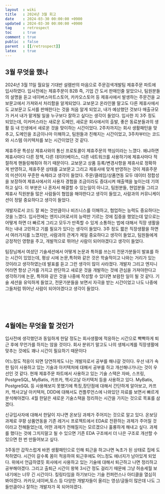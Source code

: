 ```yaml
---
layout  : wiki
title   : 2024년 3월 회고
date    : 2024-03-30 00:00:00 +0900
updated : 2024-03-30 00:00:00 +0900
tag     : retrospect
toc     : true
comment : true
public  : false
parent  : [[/retrospect]]
latex   : true
---
```


## 3월 무엇을 했나

2024년 3월 11일 월요일 기대반 설렘반의 마음으로 주문검색개발팀 제휴주문 파트에 입사하였다.
입사전에는 제휴주문이 B2B 즉, 기업 간 도서 판매인줄 알았으나, 팀원분들의 설명을 듣고 네이버스마트스토어, 카카오스토어 등 제휴사에서 발생하는 주문건을 교보문고에서 가져와서 처리함을 알게되었다.
교보문고 온라인몰 말고도 다른 제휴사에서도 교보문고 도서를 판매한다는 것을 처음 알게 되었고, 내가 예상했던 것보다 매출규모가 커서 내가 맡게될 일을 누구보다 잘하고 싶다는 생각이 들었다.
입사한 지 3주 정도 되었는데, 이커머스라는 새로운 도메인, 새로운 회사에서의 출발, 좋은 동료분들과의 생활 등 내 인생에서 새로운 것을 맞이하는 시간이었다.
2주차까지는 회사 생활패턴을 맞추고, 도메인을 조금이나마 이해하고, 팀원들과 친해지는 시간이었고, 3주차부터는 코드와 시스템 아키텍처를 보는 시간이었던 것 같다.

제휴주문 특성상 제휴사와의 통신 프로토콜이 제휴주문의 핵심이라는 느꼈다. 왜냐하면 제휴사마다 다른 정책, 다른 데이터베이스, 다른 네트워크를 사용하기에 제휴사마다 적절하게 핸들링해줘야 하기 때문이다. 
교보문고 상품 등록/변경사항을 제휴사로 정확하게 반영하고, 제휴주문 상태를 교보문고 그리고 제휴사에 맞게 반영하는 것이 제휴주문의 미션이자 꾸준한 숙제라고 생각이 들었다.
주문/클레임/상품연동 모두 데이터 정합성을 보장하여 제휴사에서의 사용자 경험을 조금이라도 증대시켜 매출액을 높이는데 기여하고 싶다.
이 부분은 나 혼자서 해결할 수 있는일이 아니고, 팀원분들, 현업분들 그리고 제휴사 직원분들 많은 사람들이 협업을 해야한다고 생각이 들었고, 사람과의 커뮤니케이션이 정말 중요하다고 생각이 들었다.

개발자로서 코드 잘 짜는 것만큼이나 비즈니스를 이해하고, 협업하는 능력도 중요하다는 것을 느꼈다.
입사전에는 엔지니어로서의 능력만 기르는 것에 집중을 했었는데 앞으로는 어떻게 하면 더 빠르게 그리고 모두가 만족할 수 있게 소통하는 법에 대해서 직장 생활을 하는 내내 고민하고 기를 필요가 있다는 생각이 들었다.
3주 정도 짧은 직장생활을 하면서 여러가지를 느꼈지만, 사람과의 관계가 제일 중요하다고 생각이 들었고, 팀원들에게 긍정적인 영향을 주고, 개발적으로 뛰어난 사람이 되어야겠다고 생각이 들었다.

팀장님께서 여셨던 기술세션에서 어떻게 논문과 특허를 쓰는지 전문가분들이 발표를 하는 시간이 있었는데, 평상 시에 논문,특허와 같은 것은 학술적이고 나와는 거리가 있는 것이라고 생각하였는데 발표를 듣고 그런 생각이 많이 사라졌다.
개발자 그리고 엔지니어라면 항상 근거를 가지고 판단하고 새로운 것을 개발하는 것에 관심을 가져야한다고 생각하기에 논문, 특허와 같은 것을 나중에 작성할 수 있다면 보람찬 일이 될 것 같다.
기술 세션을 유익하게 들었고, 전문가분들을 보면서 자극을 받는 시간이었고 나도 나중에 그들처럼 뛰어난 사람이 되어야겠다고 생각이 들었다.


<br><br><br>


## 4월에는 무엇을 할 것인가
 
입사전에 생각했던과 동일하게 한달 정도는 회사생활에 적응하는 시간으로 빡빡하게 퇴근 후에 무언가를 하지는 않을 것이다. 
회사 분위기 말고도 나의 생체시계를 직장생활에 맞추는 것에도 꽤나 시간이 필요하기 때문이다  

어느정도 적응이 되면 당연하게도 나는 개발자로서 공부를 해나갈 것이다. 우선 내가 속한 팀이 사용하고 있는 기술과 아키텍처에 대해서 공부를 하고 개선해나가나는 것이 우선인 것 같다.
현재 제휴주문 파트에서 사용하고 있는 기술 스택은 자바, 스프링, PostgreSQL, MyBatis, 카프카, 헥사고날 아키텍처 등을 사용하고 있다.
MyBatis, PostgreSQL 등 사용해보지 못했기에 특징,장단점에 대해서 간단하게 알아보고, 카프카, 헥사고날 아키텍처, DDD에 대해서도 컨플루언스에 나와있던 자료를 보면서 빠르게 분석해야겠다. 
4월 한달은 새로운 기술스택을 정리하는 시간을 가지는 것으로 목표를 삼겠다.

신규입사자에 대해서 한달이 지나면 온보딩 과제가 주어지는 것으로 알고 있다. 
온보딩 과제로 쿠팡 상품연동을 기존 레거시 프로젝트에서 EDA로 전환하는 과제가 주어질 것이라고 전해들었는데, 어떤 과제가 전해질지는 모르겠으나 훌륭하게 해내고 싶다.
과제를 했다는 것에 그치지말고 될 수 있으면 기존 EDA 구조에서 더 나은 구조로 개선할 수 있으면 한 번 만들어보고 싶다.

3주동안 갑작스럽게 바뀐 생활패턴으로 인해 퇴근을 하고나면 녹초가 된 상태로 집에 도착하였다. 시간이 갈수록 몸이 적응하여 퇴근후에도 어느정도 에너지가 남아있게 되었다. 
위에서 언급하였듯 회사에서 사용하고 있는 기술에 대해서 퇴근하고 나면 정리하고 공부해야겠다. 그리고 출퇴근 시간이 왕복 3시간 정도 걸리기 때문에 그냥 허송세월 보내기에는 너무 긴 시간이다.
킬링타임을 하기보다는 기술 컨퍼런스나 아티클을 열심히 봐야겠다. 카카오,네이버,토스 등 다양한 개발자들이 올리는 영상/글들이 많은데 나도 그들만큼이나 잘하는 개발자가 꼭 되어야겠다.